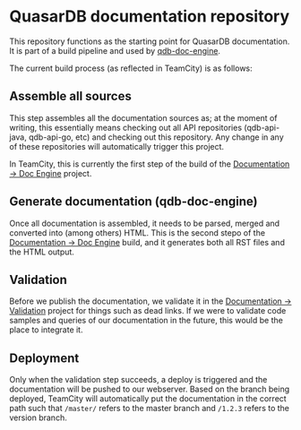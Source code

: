 # QuasarDB documentation repository

This repository functions as the starting point for QuasarDB documentation. It is part of a build pipeline and used by [qdb-doc-engine](https://github.com/bureau14/qdb-doc-engine).

The current build process (as reflected in TeamCity) is as follows:

## Assemble all sources

This step assembles all the documentation sources as; at the moment of writing, this essentially means checking out all API repositories (qdb-api-java, qdb-api-go, etc) and checking out this repository. Any change in any of these repositories will automatically trigger this project.

In TeamCity, this is currently the first step of the build of the [Documentation -> Doc Engine](https://teamcity.quasardb.net/viewType.html?buildTypeId=Documentation_DocEngine) project.

## Generate documentation (qdb-doc-engine)

Once all documentation is assembled, it needs to be parsed, merged and converted into (among others) HTML. This is the second stepo of the [Documentation -> Doc Engine](https://teamcity.quasardb.net/viewType.html?buildTypeId=Documentation_DocEngine) build, and it generates both all RST files and the HTML output.

## Validation

Before we publish the documentation, we validate it in the [Documentation -> Validation](https://teamcity.quasardb.net/viewType.html?buildTypeId=Documentation_Validation) project for things such as dead links. If we were to validate code samples and queries of our documentation in the future, this would be the place to integrate it.

## Deployment

Only when the validation step succeeds, a deploy is triggered and the documentation will be pushed to our webserver. Based on the branch being deployed, TeamCity will automatically put the documentation in the correct path such that `/master/` refers to the master branch and `/1.2.3` refers to the version branch.
